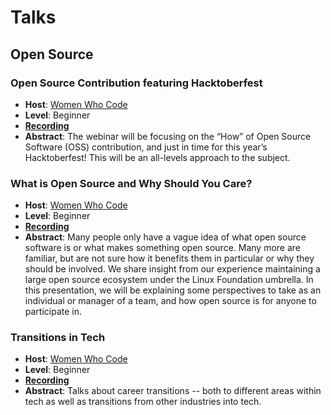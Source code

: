 # Talks

## Open Source

### Open Source Contribution featuring Hacktoberfest
- **Host**: [Women Who Code][wwc]
- **Level**: Beginner
- [**Recording**](https://youtu.be/KKNVB0H4QLE)
- **Abstract**: The webinar will be focusing on the “How” of Open Source Software (OSS) contribution, and just in time for this year’s Hacktoberfest! This will be an all-levels approach to the subject.

### What is Open Source and Why Should You Care?
- **Host**: [Women Who Code][wwc]
- **Level**: Beginner
- [**Recording**](https://www.facebook.com/womenwhocode/videos/1075951996154485/)
- **Abstract**: Many people only have a vague idea of what open source software is or what makes something open source. Many more are familiar, but are not sure how it benefits them in particular or why they should be involved. We share insight from our experience maintaining a large open source ecosystem under the Linux Foundation umbrella. In this presentation, we will be explaining some perspectives to take as an individual or manager of a team, and how open source is for anyone to participate in.

### Transitions in Tech
- **Host**: [Women Who Code][wwc]
- **Level**: Beginner
- [**Recording**](https://youtu.be/kWxLTv0TrXo)
- **Abstract**: Talks about career transitions -- both to different areas within tech as well as transitions from other industries into tech.

[wwc]: https://www.womenwhocode.com/
